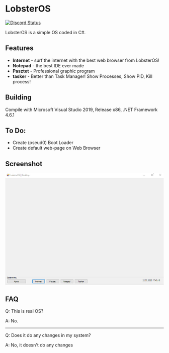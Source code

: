 # LobsterOS

[![Discord Status](https://img.shields.io/discord/512378789297258528.svg?style=flat)](https://discord.gg/Vjmy3ek)

LobsterOS is a simple OS coded in C#.

## Features
* **Internet** - surf the internet with the best web browser from LobsterOS!
* **Notepad** - the best IDE ever made
* **Pasztet** - Professional graphic program
* **tasker** - Better than Task Manager! Show Processes, Show PID, Kill process!

## Building
Compile with Microsoft Visual Studio 2019, Release x86, .NET Framework 4.6.1

## To Do:
* Create (pseud0) Boot Loader
* Create default web-page on Web Browser

## Screenshot
![Screenshot](https://github.com/AMATEURZ1337/LobsterOS/blob/master/Screenshot.jpg)

## FAQ
Q: This is real OS?

A: No.

--- 

Q: Does it do any changes in my system?

A: No, it doesn't do any changes
